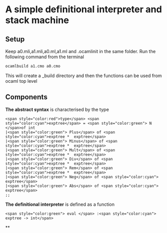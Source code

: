 # A simple definitional interpreter and stack machine
## Setup
Keep a0.mli,a1.mli,a0.ml,a1.ml and .ocamlinit in the same folder. Run the following command from the terminal 
```
ocamlbuild a1.cmo a0.cmo
```
This will create a _build directory and then the functions can be used from ocaml top level

## Components
**The abstract syntax** is characterised by the type
```
<span style="color:red">type</span> <span style="color:cyan">exptree</span> = <span style="color:green"> N </span>of int  
|<span style="color:green"> Plus</span> of <span style="color:cyan">exptree *  exptree</span>  
|<span style="color:green"> Minus</span> of <span style="color:cyan">exptree *  exptree</span>  
|<span style="color:green"> Mult</span> of <span style="color:cyan">exptree *  exptree</span>  
|<span style="color:green"> Div</span> of <span style="color:cyan">exptree *  exptree</span>  
|<span style="color:green"> Rem</span> of <span style="color:cyan">exptree *  exptree</span>  
|<span style="color:green"> Neg</span> of <span style="color:cyan"> exptree</span>  
|<span style="color:green"> Abs</span> of <span style="color:cyan"> exptree</span>  
;;
```
**The definitional interpreter** is defined as a function 
```
<span style="color:green"> eval </span> :<span style="color:cyan"> exptree -> int</span>  
```
**















